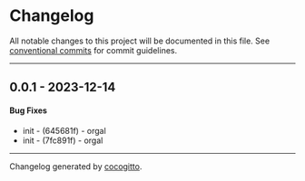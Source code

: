 # Changelog
All notable changes to this project will be documented in this file. See [conventional commits](https://www.conventionalcommits.org/) for commit guidelines.

- - -
## 0.0.1 - 2023-12-14
#### Bug Fixes
- init - (645681f) - orgal
- init - (7fc891f) - orgal
- - -

Changelog generated by [cocogitto](https://github.com/cocogitto/cocogitto).